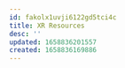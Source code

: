 ```yaml
---
id: fakolx1uvji6122gd5tci4c
title: XR Resources
desc: ''
updated: 1658836201557
created: 1658836169886
---
```


